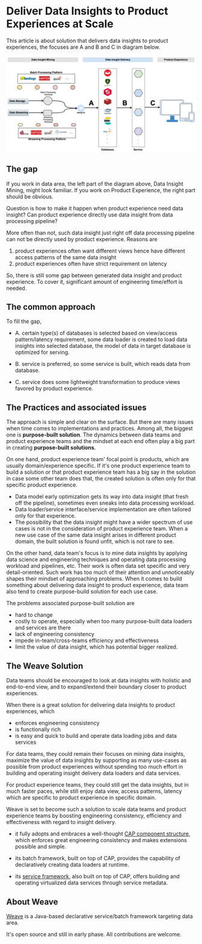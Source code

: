 # Deliver Data Insights to Product Experiences at Scale

This article is about solution that delivers data insights to product experiences, the focuses are A and B and C in 
diagram below.

![](diagrams/INSIGHT-DELIVERY-IN-THE-BIG-PICTURE.png)

## The gap

If you work in data area, the left part of the diagram above, Data Insight Mining, might look familiar. If you 
work on Product Experience, the right part should be obvious.  

Question is how to make it happen when product experience need data insight? Can product experience directly use data 
insight from data processing pipeline?
 
More often than not, such data insight just right off data processing pipeline can not be directly used by product 
experience. Reasons are

1. product experiences often want different views hence have different access patterns of the same data insight
2. product experiences often have strict requirement on latency

So, there is still some gap between generated data insight and product experience. To cover it, significant amount of 
engineering time/effort is needed. 


## The common approach

To fill the gap, 

- A. certain type(s) of databases is selected based on view/access pattern/latency requirement, some data loader is 
created to load data insights into selected database, the model of data in target database is optimized for serving.

- B. service is preferred, so some service is built, which reads data from database.

- C. service does some lightweight transformation to produce views favored by product experience.

## The Practices and associated issues

The approach is simple and clear on the surface. But there are many issues when time comes to implementations and 
practices. Among all, the biggest one is **purpose-built solution**. The dynamics between data teams and product 
experience teams and the mindset at each end often play a big part in creating **purpose-built solutions**.

On one hand, product experience team' focal point is products, which are usually domain/experience specific. If it's 
one product experience team to build a solution or that product experience team has a big say in the solution in case 
some other team does that, the created solution is often only for that specific product experience. 
 - Data model early optimization gets its way into data insight (that fresh off the pipeline), sometimes even sneaks 
 into data processing workload. 
 - Data loader/service interface/service implementation are often tailored only for that experience. 
 - The possibility that the data insight might have a wider spectrum of use cases is not in the consideration of product experience team. When a new use case of the same data insight arises in different product domain, the built solution 
 is found unfit, which is not rare to see.

On the other hand, data team's focus is to mine data insights by applying data science and engineering techniques and 
operating data processing workload and pipelines, etc. Their work is often data set specific and very detail-oriented. 
Such work has too much of their attention and unnoticeably shapes their mindset of approaching problems. When it comes 
to build something about delivering data insight to product experience, data team also tend to create purpose-build solution 
for each use case.

The problems associated purpose-built solution are  

- hard to change
- costly to operate, especially when too many purpose-built data loaders and services are there
- lack of engineering consistency
- impede in-team/cross-teams efficiency and effectiveness
- limit the value of data insight, which has potential bigger realized.

## The Weave Solution

Data teams should be encouraged to look at data insights with holistic and end-to-end view, and to expand/extend their 
boundary closer to product experiences.

When there is a great solution for delivering data insights to product experiences, which 

- enforces engineering consistency
- is functionally rich
- is easy and quick to build and operate data loading jobs and data services

For data teams, they could remain their focuses on mining data insights, maximize the value of data insights by 
supporting as many use-cases as possible from product experiences without spending too much effort in building and 
operating insight delivery data loaders and data services.

For product experience teams, they could still get the data insights, but in much faster paces, while still enjoy data view,
 access patterns, latency which are specific to product experience in specific domain.
 
Weave is set to become such a solution to scale data teams and product experience teams by boosting engineering consistency, 
efficiency and effectiveness with regard to insight delivery.

- it fully adopts and embraces a well-thought 
[CAP component structure](https://aftersound.github.io/weave/control-actor-product-component-structure), which enforces
great engineering consistency and makes extensions possible and simple.

- its batch framework, built on top of CAP, provides the capability of declaratively creating data loaders at runtime.

- its [service framework](https://aftersound.github.io/weave/micro-service-virtualization-over-cap-closer-look), also 
built on top of CAP, offers building and operating virtualized data services through service metadata.

## About Weave

[Weave](https://github.com/aftersound/weave) is a Java-based declarative service/batch framework targeting data area. 

It's open source and still in early phase. All contributions are welcome.





 
 
